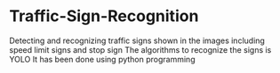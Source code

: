 # Traffic-Sign-Recognition
Detecting and recognizing traffic signs shown in the images including speed limit signs and stop sign
The algorithms to recognize the signs is YOLO
It has been done using python programming
